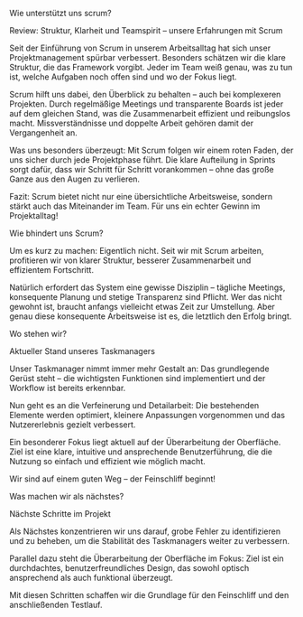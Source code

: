 Wie unterstützt uns scrum?

Review: Struktur, Klarheit und Teamspirit – unsere Erfahrungen mit Scrum

Seit der Einführung von Scrum in unserem Arbeitsalltag hat sich unser Projektmanagement spürbar verbessert. Besonders schätzen wir die klare Struktur, die das Framework vorgibt. Jeder im Team weiß genau, was zu tun ist, welche Aufgaben noch offen sind und wo der Fokus liegt.

Scrum hilft uns dabei, den Überblick zu behalten – auch bei komplexeren Projekten. Durch regelmäßige Meetings und transparente Boards ist jeder auf dem gleichen Stand, was die Zusammenarbeit effizient und reibungslos macht. Missverständnisse und doppelte Arbeit gehören damit der Vergangenheit an.

Was uns besonders überzeugt: Mit Scrum folgen wir einem roten Faden, der uns sicher durch jede Projektphase führt. Die klare Aufteilung in Sprints sorgt dafür, dass wir Schritt für Schritt vorankommen – ohne das große Ganze aus den Augen zu verlieren.

Fazit: Scrum bietet nicht nur eine übersichtliche Arbeitsweise, sondern stärkt auch das Miteinander im Team. Für uns ein echter Gewinn im Projektalltag!



Wie bhindert uns Scrum?

Um es kurz zu machen: Eigentlich nicht. Seit wir mit Scrum arbeiten, profitieren wir von klarer Struktur, besserer Zusammenarbeit und effizientem Fortschritt.

Natürlich erfordert das System eine gewisse Disziplin – tägliche Meetings, konsequente Planung und stetige Transparenz sind Pflicht. Wer das nicht gewohnt ist, braucht anfangs vielleicht etwas Zeit zur Umstellung. Aber genau diese konsequente Arbeitsweise ist es, die letztlich den Erfolg bringt.


Wo stehen wir?

Aktueller Stand unseres Taskmanagers

Unser Taskmanager nimmt immer mehr Gestalt an: Das grundlegende Gerüst steht – die wichtigsten Funktionen sind implementiert und der Workflow ist bereits erkennbar.

Nun geht es an die Verfeinerung und Detailarbeit: Die bestehenden Elemente werden optimiert, kleinere Anpassungen vorgenommen und das Nutzererlebnis gezielt verbessert.

Ein besonderer Fokus liegt aktuell auf der Überarbeitung der Oberfläche. Ziel ist eine klare, intuitive und ansprechende Benutzerführung, die die Nutzung so einfach und effizient wie möglich macht.

Wir sind auf einem guten Weg – der Feinschliff beginnt!


Was machen wir als nächstes?

Nächste Schritte im Projekt

Als Nächstes konzentrieren wir uns darauf, grobe Fehler zu identifizieren und zu beheben, um die Stabilität des Taskmanagers weiter zu verbessern.

Parallel dazu steht die Überarbeitung der Oberfläche im Fokus: Ziel ist ein durchdachtes, benutzerfreundliches Design, das sowohl optisch ansprechend als auch funktional überzeugt.

Mit diesen Schritten schaffen wir die Grundlage für den Feinschliff und den anschließenden Testlauf.
